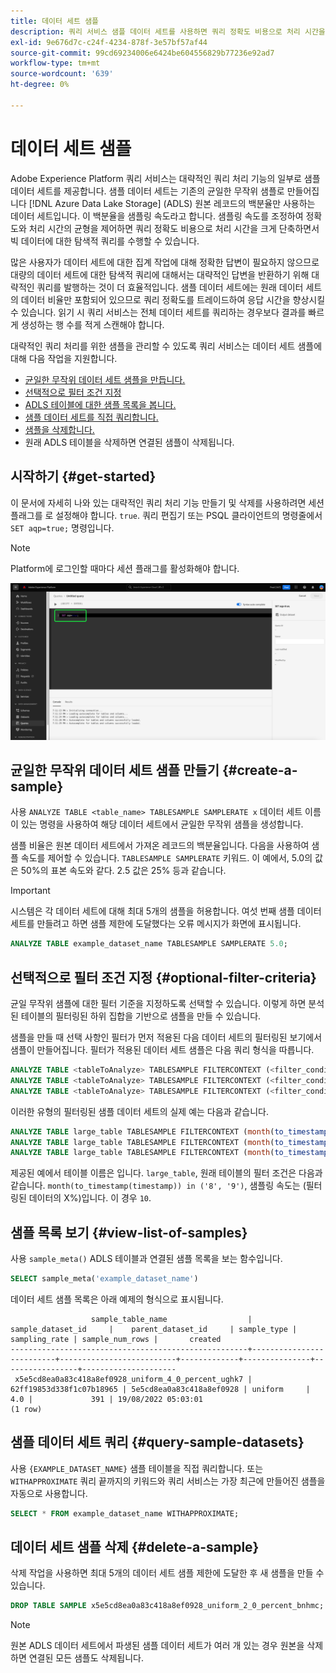 ```yaml
---
title: 데이터 세트 샘플
description: 쿼리 서비스 샘플 데이터 세트를 사용하면 쿼리 정확도 비용으로 처리 시간을 크게 단축하면서 빅 데이터에 대한 탐색 쿼리를 수행할 수 있습니다. 이 안내서에서는 대략적인 쿼리 처리를 위해 샘플을 관리하는 방법에 대한 정보를 제공합니다
exl-id: 9e676d7c-c24f-4234-878f-3e57bf57af44
source-git-commit: 99cd69234006e6424be604556829b77236e92ad7
workflow-type: tm+mt
source-wordcount: '639'
ht-degree: 0%

---
```


# 데이터 세트 샘플

Adobe Experience Platform 쿼리 서비스는 대략적인 쿼리 처리 기능의 일부로 샘플 데이터 세트를 제공합니다. 샘플 데이터 세트는 기존의 균일한 무작위 샘플로 만들어집니다 [!DNL Azure Data Lake Storage] (ADLS) 원본 레코드의 백분율만 사용하는 데이터 세트입니다. 이 백분율을 샘플링 속도라고 합니다. 샘플링 속도를 조정하여 정확도와 처리 시간의 균형을 제어하면 쿼리 정확도 비용으로 처리 시간을 크게 단축하면서 빅 데이터에 대한 탐색적 쿼리를 수행할 수 있습니다.

많은 사용자가 데이터 세트에 대한 집계 작업에 대해 정확한 답변이 필요하지 않으므로 대량의 데이터 세트에 대한 탐색적 쿼리에 대해서는 대략적인 답변을 반환하기 위해 대략적인 쿼리를 발행하는 것이 더 효율적입니다. 샘플 데이터 세트에는 원래 데이터 세트의 데이터 비율만 포함되어 있으므로 쿼리 정확도를 트레이드하여 응답 시간을 향상시킬 수 있습니다. 읽기 시 쿼리 서비스는 전체 데이터 세트를 쿼리하는 경우보다 결과를 빠르게 생성하는 행 수를 적게 스캔해야 합니다.

대략적인 쿼리 처리를 위한 샘플을 관리할 수 있도록 쿼리 서비스는 데이터 세트 샘플에 대해 다음 작업을 지원합니다.

- [균일한 무작위 데이터 세트 샘플을 만듭니다.](#create-a-sample)
- [선택적으로 필터 조건 지정](##optional-filter-criteria)
- [ADLS 테이블에 대한 샘플 목록을 봅니다.](#view-list-of-samples)
- [샘플 데이터 세트를 직접 쿼리합니다.](#query-sample-datasets)
- [샘플을 삭제합니다.](#delete-a-sample)
- 원래 ADLS 테이블을 삭제하면 연결된 샘플이 삭제됩니다.

## 시작하기 {#get-started}

이 문서에 자세히 나와 있는 대략적인 쿼리 처리 기능 만들기 및 삭제를 사용하려면 세션 플래그를 로 설정해야 합니다. `true`. 쿼리 편집기 또는 PSQL 클라이언트의 명령줄에서 `SET aqp=true;` 명령입니다.

>[!NOTE]
>
>Platform에 로그인할 때마다 세션 플래그를 활성화해야 합니다.

![&#39;SET aqp=true;&#39; 명령이 강조 표시된 쿼리 편집기.](../images/essential-concepts/set-session-flag.png)

## 균일한 무작위 데이터 세트 샘플 만들기 {#create-a-sample}

사용 `ANALYZE TABLE <table_name> TABLESAMPLE SAMPLERATE x` 데이터 세트 이름이 있는 명령을 사용하여 해당 데이터 세트에서 균일한 무작위 샘플을 생성합니다.

샘플 비율은 원본 데이터 세트에서 가져온 레코드의 백분율입니다. 다음을 사용하여 샘플 속도를 제어할 수 있습니다. `TABLESAMPLE SAMPLERATE` 키워드. 이 예에서, 5.0의 값은 50%의 표본 속도와 같다. 2.5 값은 25% 등과 같습니다.

>[!IMPORTANT]
>
>시스템은 각 데이터 세트에 대해 최대 5개의 샘플을 허용합니다. 여섯 번째 샘플 데이터 세트를 만들려고 하면 샘플 제한에 도달했다는 오류 메시지가 화면에 표시됩니다.

```sql
ANALYZE TABLE example_dataset_name TABLESAMPLE SAMPLERATE 5.0;
```

## 선택적으로 필터 조건 지정 {#optional-filter-criteria}

균일 무작위 샘플에 대한 필터 기준을 지정하도록 선택할 수 있습니다. 이렇게 하면 분석된 테이블의 필터링된 하위 집합을 기반으로 샘플을 만들 수 있습니다.

샘플을 만들 때 선택 사항인 필터가 먼저 적용된 다음 데이터 세트의 필터링된 보기에서 샘플이 만들어집니다. 필터가 적용된 데이터 세트 샘플은 다음 쿼리 형식을 따릅니다.

```sql
ANALYZE TABLE <tableToAnalyze> TABLESAMPLE FILTERCONTEXT (<filter_condition>) SAMPLERATE X.Y;
ANALYZE TABLE <tableToAnalyze> TABLESAMPLE FILTERCONTEXT (<filter_condition_1> AND/OR <filter_condition_2>) SAMPLERATE X.Y;
ANALYZE TABLE <tableToAnalyze> TABLESAMPLE FILTERCONTEXT (<filter_condition_1> AND (<filter_condition_2> OR <filter_condition_3>)) SAMPLERATE X.Y;
```

이러한 유형의 필터링된 샘플 데이터 세트의 실제 예는 다음과 같습니다.

```sql
ANALYZE TABLE large_table TABLESAMPLE FILTERCONTEXT (month(to_timestamp(timestamp)) in ('8', '9')) SAMPLERATE 10;
ANALYZE TABLE large_table TABLESAMPLE FILTERCONTEXT (month(to_timestamp(timestamp)) in ('8', '9') AND product.name = "product1") SAMPLERATE 10;
ANALYZE TABLE large_table TABLESAMPLE FILTERCONTEXT (month(to_timestamp(timestamp)) in ('8', '9') AND (product.name = "product1" OR product.name = "product2")) SAMPLERATE 10;
```

제공된 예에서 테이블 이름은 입니다. `large_table`, 원래 테이블의 필터 조건은 다음과 같습니다. `month(to_timestamp(timestamp)) in ('8', '9')`, 샘플링 속도는 (필터링된 데이터의 X%)입니다. 이 경우 `10`.

## 샘플 목록 보기 {#view-list-of-samples}

사용 `sample_meta()` ADLS 테이블과 연결된 샘플 목록을 보는 함수입니다.

```sql
SELECT sample_meta('example_dataset_name')
```

데이터 세트 샘플 목록은 아래 예제의 형식으로 표시됩니다.

```shell
                  sample_table_name                  |    sample_dataset_id     |    parent_dataset_id     | sample_type | sampling_rate | sample_num_rows |       created      
-----------------------------------------------------+--------------------------+--------------------------+-------------+---------------+-----------------+---------------------
 x5e5cd8ea0a83c418a8ef0928_uniform_4_0_percent_ughk7 | 62ff19853d338f1c07b18965 | 5e5cd8ea0a83c418a8ef0928 | uniform     |           4.0 |             391 | 19/08/2022 05:03:01
(1 row)
```

## 샘플 데이터 세트 쿼리 {#query-sample-datasets}

사용 `{EXAMPLE_DATASET_NAME}` 샘플 테이블을 직접 쿼리합니다. 또는 `WITHAPPROXIMATE` 쿼리 끝까지의 키워드와 쿼리 서비스는 가장 최근에 만들어진 샘플을 자동으로 사용합니다.

```sql
SELECT * FROM example_dataset_name WITHAPPROXIMATE;
```

## 데이터 세트 샘플 삭제 {#delete-a-sample}

삭제 작업을 사용하면 최대 5개의 데이터 세트 샘플 제한에 도달한 후 새 샘플을 만들 수 있습니다.

```sql
DROP TABLE SAMPLE x5e5cd8ea0a83c418a8ef0928_uniform_2_0_percent_bnhmc;
```

>[!NOTE]
>
>원본 ADLS 데이터 세트에서 파생된 샘플 데이터 세트가 여러 개 있는 경우 원본을 삭제하면 연결된 모든 샘플도 삭제됩니다.
